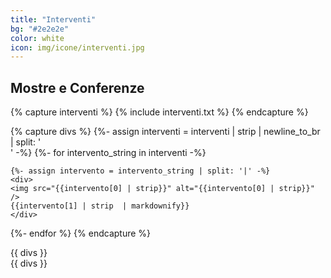 ```yaml
---
title: "Interventi"
bg: "#2e2e2e"
color: white
icon: img/icone/interventi.jpg
---
```

## Mostre e Conferenze

{% capture interventi %}
{% include interventi.txt %}
{% endcapture %}

{% capture divs %}
{%- assign interventi = interventi | strip | newline_to_br | split: '<br />' -%}
{%- for intervento_string in interventi -%}

    {%- assign intervento = intervento_string | split: '|' -%}
    <div>
    <img src="{{intervento[0] | strip}}" alt="{{intervento[0] | strip}}" />
    {{intervento[1] | strip  | markdownify}}
    </div>

{%- endfor %}
{% endcapture %}

<div class="carosello grande" id="carosello-interventi-grande" data-slick='{"focusOnSelect": true, "arrows": true, "dots": false, "fade": true, "autoplay": true, "asNavFor": "#carosello-interventi-piccole", "speed": 800, "autoplaySpeed": 4500, "adaptiveHeight": true}'>
{{ divs }}
</div>

<div class="carosello piccole" id="carosello-interventi-piccole" data-slick='{"variableWidth": true, "centerMode": true, "focusOnSelect": true, "infinite": true, "arrows": true, "dots": false, "asNavFor": "#carosello-interventi-grande"}'>
{{ divs }}
</div>
